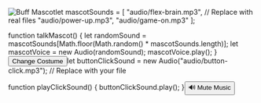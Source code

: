 <img id="mascot-image" src="images/gamer-mode.png" alt="Buff Mascot" onclick="talkMascot()">let mascotSounds = [
    "audio/flex-brain.mp3", // Replace with real files
    "audio/power-up.mp3",
    "audio/game-on.mp3"
];

function talkMascot() {
    let randomSound = mascotSounds[Math.floor(Math.random() * mascotSounds.length)];
    let mascotVoice = new Audio(randomSound);
    mascotVoice.play();
}<button onclick="playClickSound(); changeMascot()">Change Costume</button>let buttonClickSound = new Audio("audio/button-click.mp3"); // Replace with your file

function playClickSound() {
    buttonClickSound.play();
}<button id="music-btn" onclick="toggleMusic()">🔊 Mute Music</button>
